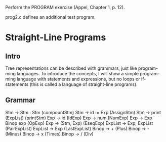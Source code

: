 Perform the PROGRAM exercise (Appel, Chapter 1, p. 12).

prog2.c defines an additional test program.

# Straight-Line Programs

## Intro
Tree representations can be described with grammars, just like program- ming languages. To introduce the concepts, I will show a simple program- ming language with statements and expressions, but no loops or if-statements (this is called a language of straight-line programs).

## Grammar

Stm			-> Stm : Stm				(compountStm)
Stm			-> id := Exp				(AssignStm)
Stm			-> print (ExpList)	(printStm) 
Exp			-> id								(IdExp)
Exp			-> num							(NumExp)
Exp			-> Exp Binop exp		(OpExp)
Exp			-> (Stm, Exp)				(EseqExp)
ExpList	-> Exp, ExpList			(PairExpList)
ExpList	-> Exp							(LastExpList)
Binop		-> +								(Plus)
Binop		-> -								(Minus)
Binop		-> x								(Times)
Binop		-> /								(Div)